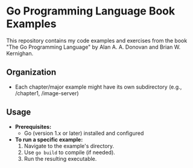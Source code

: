 # Go Programming Language Book Examples

This repository contains my code examples and exercises from the book "The Go Programming Language" by Alan A. A. Donovan and Brian W. Kernighan.

## Organization

- Each chapter/major example might have its own subdirectory (e.g., /chapter1, /image-server)

## Usage

- **Prerequisites:**
  - Go (version 1.x or later) installed and configured
- **To run a specific example:**
  1.  Navigate to the example's directory.
  2.  Use `go build` to compile (if needed).
  3.  Run the resulting executable.
